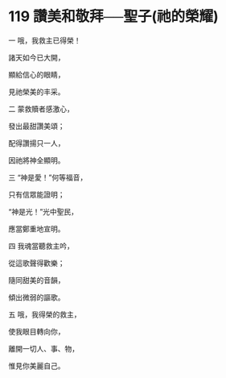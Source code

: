 # 119 讚美和敬拜──聖子(祂的榮耀)

一 哦，我救主已得榮！

諸天如今已大開，

顯給信心的眼睛，

見祂榮美的丰采。

二 蒙救贖者感激心，

發出最甜讚美頌；

配得讚揚只一人，

因祂將神全顯明。

三 “神是愛！”何等福音，

只有信眾能證明；

“神是光！”光中聖民，

應當鄭重地宣明。

四 我魂當聽救主吟，

從這歌聲得歡樂；

隨同甜美的音韻，

傾出微弱的謳歌。

五 哦，我得榮的救主，

使我眼目轉向你，

離開一切人、事、物，

惟見你美麗自己。

